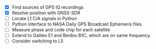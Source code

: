 - [x] Find sources of GPS IQ recordings
- [x] Resolve position with GNSS-SDR
- [ ] Locate L1 C/A signals in Python
- [ ] Python interface to NASA Daily GPS Broadcast Ephemeris files
- [ ] Measure phase and code chip for each satellite
- [ ] Extend to Galileo E1 and Beidou B1C, which are on same frequency.
- [ ] Consider switching to L5
